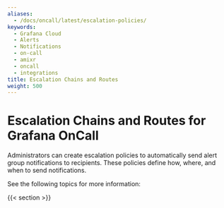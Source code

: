 ```yaml
---
aliases:
  - /docs/oncall/latest/escalation-policies/
keywords:
  - Grafana Cloud
  - Alerts
  - Notifications
  - on-call
  - amixr
  - oncall
  - integrations
title: Escalation Chains and Routes
weight: 500
---
```


# Escalation Chains and Routes for Grafana OnCall

Administrators can create escalation policies to automatically send alert group notifications to recipients. These policies define how, where, and when to send notifications.

See the following topics for more information:

{{< section >}}
